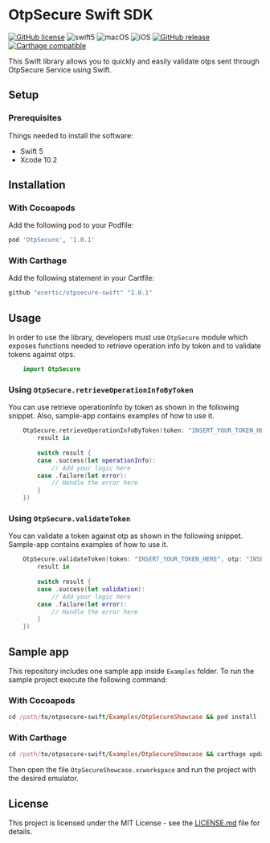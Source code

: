 # OtpSecure Swift SDK

[![GitHub license](https://img.shields.io/badge/license-MIT-lightgrey.svg)](https://raw.githubusercontent.com/ecertic/otpsecure-swift/master/LICENSE)
![swift5](https://img.shields.io/badge/swift-v5-green.svg)
![macOS](https://img.shields.io/badge/os-macOS-blue.svg)
![iOS](https://img.shields.io/badge/os-iOS-blue.svg)
[![GitHub release](https://img.shields.io/github/release/ecertic/otpsecure-swift.svg)](https://github.com/ecertic/otpsecure-swift/releases)
[![Carthage compatible](https://img.shields.io/badge/Carthage-compatible-4BC51D.svg?style=flat)](https://github.com/Carthage/Carthage)

This Swift library allows you to quickly and easily validate otps sent through OtpSecure Service using Swift.

## Setup

### Prerequisites

Things needed to install the software:

 - Swift 5
 - Xcode 10.2
 
 ## Installation

### With Cocoapods

Add the following pod to your Podfile:

```ruby
pod 'OtpSecure', '1.0.1'
```

### With Carthage

Add the following statement in your Cartfile:

```ruby
github "ecertic/otpsecure-swift" "1.0.1"
```

 ## Usage

In order to use the library, developers must use `OtpSecure` module which exposes functions needed to 
retrieve operation info by token and to validate tokens against otps.

```swift
	import OtpSecure
```

### Using `OtpSecure.retrieveOperationInfoByToken`

You can use retrieve operationInfo by token as shown in the following snippet. Also, sample-app 
contains examples of how to use it.


```swift
	OtpSecure.retrieveOperationInfoByToken(token: "INSERT_YOUR_TOKEN_HERE", completionHandler: {
	    result in
	    
	    switch result {
	    case .success(let operationInfo):
	    	// Add your logic here
	    case .failure(let error):
	        // Handle the error here
	    }
	})
```

### Using `OtpSecure.validateToken`

You can validate a token against otp as shown in the following snippet. Sample-app contains examples
 of how to use it.

```swift
	OtpSecure.validateToken(token: "INSERT_YOUR_TOKEN_HERE", otp: "INSERT_THE_OTP_HERE", completionHandler: {
	    result in
	    
	    switch result {
	    case .success(let validation):
	    	// Add your logic here
	    case .failure(let error):
	        // Handle the error here
	    }
	})
```

## Sample app

This repository includes one sample app inside `Examples` folder. To run the sample project execute the following command:

### With Cocoapods

```ruby
cd /path/to/otpsecure-swift/Examples/OtpSecureShowcase && pod install
```

### With Carthage
```ruby
cd /path/to/otpsecure-swift/Examples/OtpSecureShowcase && carthage update
```

Then open the file `OtpSecureShowcase.xcworkspace` and run the project with the desired emulator.

## License

This project is licensed under the MIT License - see the [LICENSE.md](https://raw.githubusercontent.com/ecertic/otpsecure-swift/master/LICENSE) file for details.

